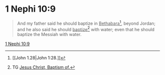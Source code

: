 # 1 Nephi 10:9

> And my father said he should baptize in <u>Bethabara</u>[^a], beyond Jordan; and he also said he should <u>baptize</u>[^b] with water; even that he should baptize the Messiah with water.

[1 Nephi 10:9](https://www.churchofjesuschrist.org/study/scriptures/bofm/1-ne/10?lang=eng&id=p9#p9)


[^a]: [[John 1.28|John 1:28.]]
[^b]: TG [Jesus Christ, Baptism of.](https://www.churchofjesuschrist.org/study/scriptures/tg/jesus-christ-baptism-of?lang=eng)

